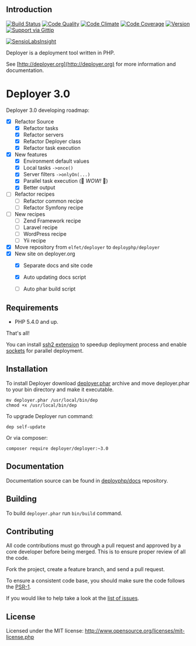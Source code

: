 Introduction
------------
[![Build Status](http://img.shields.io/travis/deployphp/deployer.svg?style=flat)](https://travis-ci.org/deployphp/deployer)
[![Code Quality](http://img.shields.io/scrutinizer/g/deployphp/deployer.svg?style=flat)](https://scrutinizer-ci.com/g/deployphp/deployer/)
[![Code Climate](http://img.shields.io/codeclimate/github/deployphp/deployer.svg?style=flat)](https://codeclimate.com/github/deployphp/deployer)
[![Code Coverage](http://img.shields.io/scrutinizer/coverage/g/deployphp/deployer.svg?style=flat)](https://scrutinizer-ci.com/g/deployphp/deployer/)
[![Version](http://img.shields.io/packagist/v/deployer/deployer.svg?style=flat)](https://packagist.org/packages/deployer/deployer)
[![Support via Gittip](http://img.shields.io/gittip/elfet.svg?style=flat)](https://www.gittip.com/elfet)

[![SensioLabsInsight](https://insight.sensiolabs.com/projects/69072898-df4a-4dee-ab05-c2ae83d6c469/big.png)](https://insight.sensiolabs.com/projects/69072898-df4a-4dee-ab05-c2ae83d6c469)


Deployer is a deployment tool written in PHP.

See [http://deployer.org](http://deployer.org) for more information and documentation.

Deployer 3.0
============
Deployer 3.0 developing roadmap:

* [x] Refactor Source
  * [x] Refactor tasks
  * [x] Refactor servers
  * [x] Refactor Deployer class
  * [x] Refactor task execution
* [x] New features
  * [x] Environment default values
  * [x] Local tasks `->once()`
  * [x] Server filters `->onlyOn(...)`
  * [x] Parallel task execution (:gem: *WOW!* :gem:)
  * [x] Better output 
* [ ] Refactor recipes
  * [ ] Refactor common recipe
  * [ ] Refactor Symfony recipe 
* [ ] New recipes
  * [ ] Zend Framework recipe
  * [ ] Laravel recipe
  * [ ] WordPress recipe
  * [ ] Yii recipe
* [x] Move repository from `elfet/deployer` to `deployphp/deployer`
* [x] New site on deployer.org
  * [x] Separate docs and site code
  * [x] Auto updating docs script
  * [ ] Auto phar build script


Requirements
------------
* PHP 5.4.0 and up.

That's all!

You can install [ssh2 extension](http://php.net/manual/en/book.ssh2.php) to speedup deployment process and enable [sockets](http://php.net/manual/en/book.sockets.php) for parallel deployment.


Installation
------------
To install Deployer download [deployer.phar](http://deployer.org/deployer.phar) archive and move deployer.phar to your bin directory and make it executable.

~~~
mv deployer.phar /usr/local/bin/dep
chmod +x /usr/local/bin/dep
~~~

To upgrade Deployer run command:

~~~
dep self-update
~~~

Or via composer:

~~~
composer require deployer/deployer:~3.0
~~~


Documentation
-------------
Documentation source can be found in [deployphp/docs](https://github.com/deployphp/docs) repository.


Building
--------
To build `deployer.phar` run `bin/build` command.


Contributing
------------
All code contributions must go through a pull request and approved by a core developer before being merged.
This is to ensure proper review of all the code.

Fork the project, create a feature branch, and send a pull request.

To ensure a consistent code base, you should make sure the code follows
the [PSR-1](https://github.com/php-fig/fig-standards/blob/master/accepted/PSR-1-basic-coding-standard.md).

If you would like to help take a look at the [list of issues](https://github.com/deployphp/deployer/issues).

License
-------
Licensed under the MIT license: http://www.opensource.org/licenses/mit-license.php
